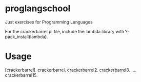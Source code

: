 # proglangschool
Just exercises for Programming Languages

For the crackerbarrel.pl file, include the lambda library with 
?- pack_install(lambda).

Usage
===================
[crackerbarrel].
crackerbarrel.
crackerbarrel2.
crackerbarrel3.
....
crackerbarrel15.
